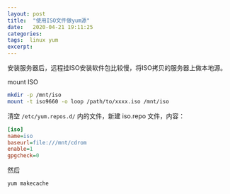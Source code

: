 ```yaml
---
layout: post
title:  "使用ISO文件做yum源"
date:   2020-04-21 19:11:25
categories: 
tags:  linux yum
excerpt: 
---
```


安装服务器后，远程挂ISO安装软件包比较慢，将ISO拷贝的服务器上做本地源。

mount ISO

```bash
mkdir -p /mnt/iso
mount -t iso9660 -o loop /path/to/xxxx.iso /mnt/iso
```

清空 `/etc/yum.repos.d/` 内的文件，新建 iso.repo 文件，内容：

```ini
[iso]
name=iso
baseurl=file:///mnt/cdrom
enable=1
gpgcheck=0
```

然后

```bash 
yum makecache 
```



